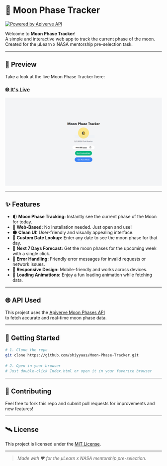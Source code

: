 # 🌙 Moon Phase Tracker

[![Powered by Apiverve API](https://img.shields.io/badge/Powered%20by-Apiverve%20API-blueviolet?style=for-the-badge)](https://docs.apiverve.com/ref/moonphases/)

Welcome to **Moon Phase Tracker**!  
A simple and interactive web app to track the current phase of the moon.  
Created for the μLearn x NASA mentorship pre-selection task.

---

## 🚀 Preview

Take a look at the live Moon Phase Tracker here:  
### [🌐 It's Live](https://shiyyaas.github.io/Moon-Phase-Tracker)

![Moon Phase Tracker Preview](images/previewM.PNG)

---

## ✨ Features

- 🌓 **Moon Phase Tracking:** Instantly see the current phase of the Moon for today.
- 📅 **Web-Based:** No installation needed. Just open and use!
- 🌑 **Clean UI:** User-friendly and visually appealing interface.
- 📆 **Custom Date Lookup:** Enter any date to see the moon phase for that day.
- 🔮 **Next 7 Days Forecast:** Get the moon phases for the upcoming week with a single click.
- 🚨 **Error Handling:** Friendly error messages for invalid requests or network issues.
- 🎉 **Responsive Design:** Mobile-friendly and works across devices.
- 🐾 **Loading Animations:** Enjoy a fun loading animation while fetching data.

---

## 🌐 API Used

This project uses the [Apiverve Moon Phases API](https://docs.apiverve.com/ref/moonphases/)  
to fetch accurate and real-time moon phase data.  

---

## 📂 Getting Started

```bash
# 1. Clone the repo
git clone https://github.com/shiyyaas/Moon-Phase-Tracker.git

# 2. Open in your browser
# Just double-click Index.html or open it in your favorite browser
```

---

## 🤝 Contributing

Feel free to fork this repo and submit pull requests for improvements and new features!

---

## 🛰️ License

This project is licensed under the [MIT License](LICENSE).

---

> _Made with ❤️ for the μLearn x NASA mentorship pre-selection._
